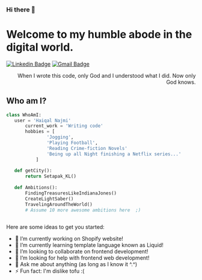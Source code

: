 ### Hi there 👋

<h1>Welcome to my humble abode in the digital world.</h1>

[![Linkedin Badge](https://img.shields.io/badge/-haiqalnajmi-blue?style=flat-square&logo=Linkedin&logoColor=white&link=https://www.linkedin.com/in/haiqalnajmi)](https://www.linkedin.com/in/haiqalnajmi) [![Gmail Badge](https://img.shields.io/badge/-haiqal@rpg.ventures-c14438?style=flat-square&logo=Gmail&logoColor=white&link=mailto:haiqal@rpg.ventures)](mailto:haiqal@rpg.ventures)

<div style="text-align: right">When I wrote this code, only God and I understood what I did. Now only God knows.</div>
<!--
**rpghaiqal/rpghaiqal** is a ✨ _special_ ✨ repository because its `README.md` (this file) appears on your GitHub profile.
-->

## Who am I?
 ```python
 class WhoAmI:
 	user = 'Haiqal Najmi'
		current_work = 'Writing code'
		hobbies = [
				'Jogging',
				'Playing Football',
				'Reading Crime-fiction Novels'
				'Being up all Night finishing a Netflix series...'
			]
	
	def getCity():
		return Setapak_KL()
	
	def Ambitions():
		FindingTreasuresLikeIndianaJones()
		CreateLightSaber()
		TravelingAroundTheWorld()
		# Assume 10 more awesome ambitions here  ;)
	
 ```

Here are some ideas to get you started:

- 🔭 I’m currently working on Shopify website!
- 🌱 I’m currently learning template language known as Liquid!
- 👯 I’m looking to collaborate on frontend development!
- 🤔 I’m looking for help with frontend web development!
- 💬 Ask me about anything (as long as I know it ^.^)
- ⚡ Fun fact: I'm dislike tofu :(

